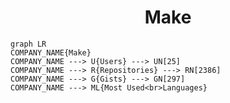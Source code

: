 <h1 align="center">Make</h1>

```mermaid
graph LR
COMPANY_NAME{Make}
COMPANY_NAME ---> U{Users} ---> UN[25]
COMPANY_NAME ---> R{Repositories} ---> RN[2386]
COMPANY_NAME ---> G{Gists} ---> GN[297]
COMPANY_NAME ---> ML{Most Used<br>Languages}
```
